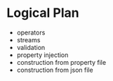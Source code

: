 # Logical Plan

- operators
- streams
- validation
- property injection
- construction from property file
- construction from json file
